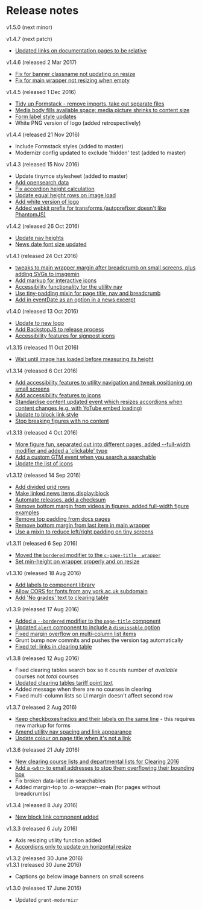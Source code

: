 # Release notes

v1.5.0 (next minor)

v1.4.7 (next patch)
* [Updated links on documentation pages to be relative](../../tree/feature/nav-process)

v1.4.6 (released 2 Mar 2017)
* [Fix for banner classname not updating on resize](../../tree/fix/figure)
* [Fix for main wrapper not resizing when empty](../../tree/fix/js-wrapper-height)

v1.4.5 (released 1 Dec 2016)
* [Tidy up Formstack - remove imports, take out separate files](../../tree/fix/formstack)
* [Media body fills available space; media picture shrinks to content size](../../tree/component/key-fact)
* [Form label style updates](../../tree/component/forms)
* White PNG version of logo (added retrospectively)

v1.4.4 (released 21 Nov 2016)
* Include Formstack styles (added to master)
* Modernizr config updated to exclude 'hidden' test (added to master)

v1.4.3 (released 15 Nov 2016)
* Update tinymce stylesheet (added to master)
* [Add opensearch data](../../tree/feature/opensearch)
* [Fix accordion height calculation](../../tree/fix/accordions)
* [Update equal height rows on image load](../../tree/fix/equal-height-rows)
* [Add white version of logo](../../tree/update/logo)
* [Added webkit prefix for transforms (autoprefixer doesn't like PhantomJS)](../../tree/feature/postcss)

v1.4.2 (released 26 Oct 2016)
* [Update nav heights](../../tree/fix/nav-padding)
* [News date font size updated](../../tree/fix/component/news)

v1.4.1 (released 24 Oct 2016)
* [tweaks to main wrapper margin after breadcrumb on small screens, plus adding SVGs to imagemin](../../tree/master)
* [Add markup for interactive icons](../../tree/component/icons)
* [Accessibility functionality for the utility nav](../../tree/component/utility-nav)
* [Use tiny-padding mixin for page title, nav and breadcrumb](../../tree/fix/padding)
* [Add in eventDate as an option in a news excerpt](../../tree/component/news)

v1.4.0 (released 13 Oct 2016)
* [Update to new logo](../../tree/update/logo)
* [Add BackstopJS to release process](../../tree/feature/backstop)
* [Accessibility features for signpost icons](../../tree/component/signpost)

v1.3.15 (released 11 Oct 2016)
* [Wait until image has loaded before measuring its height](../../tree/component/figure)

v1.3.14 (released 6 Oct 2016)
* [Add accessibility features to utility navigation and tweak positioning on small screens](../../tree/component/utility-nav)
* [Add accessibility features to icons](../../tree/component/icons)
* [Standardise content.updated event which resizes accordions when content changes (e.g. with YoTube embed loading)](../../tree/fix/accordions)
* [Update to block link style](../../tree/component/block-link)
* [Stop breaking figures with no content](../../tree/component/figure)

v1.3.13 (released 4 Oct 2016)
* [More figure fun, separated out into different pages, added --full-width modifier and added a 'clickable' type](../../tree/component/figure)
* [Add a custom GTM event when you search a searchable](../../tree/module/searchables)
* [Update the list of icons](../../tree/update/font-awesome)

v1.3.12 (released 14 Sep 2016)
* [Add divided grid rows](../../tree/component/bordered-grid)
* [Make linked news items display:block](../../tree/component/news)
* [Automate releases, add a checksum](../../tree/feature/release-process)
* [Remove bottom margin from videos in figures, added full-width figure examples](../../tree/component/figure)
* [Remove top padding from docs pages](../../tree/fix/docs)
* [Remove bottom margin from last item in main wrapper](../../tree/fix/footer-margin)
* [Use a mixin to reduce left/right padding on tiny screens](../../tree/fix/padding)

v1.3.11 (released 6 Sep 2016)
* [Moved the `bordered` modifier to the `c-page-title__wrapper`](../../tree/component/page-title)
* [Set min-height on wrapper properly and on resize](../../tree/module/wrapper-height)

v1.3.10 (released 18 Aug 2016)
* [Add labels to component library](../../tree/component/label)
* [Allow CORS for fonts from any york.ac.uk subdomain](../../tree/fix/icon-fonts)
* [Add 'No grades' text to clearing table](../../tree/module/clearing-tables)

v1.3.9 (released 17 Aug 2016)
* [Added a `--bordered` modifier to the `page-title` component](../../tree/component/page-title)
* [Updated `alert` component to include a `dismissable` option](../../tree/component/alert)
* [Fixed margin overflow on multi-column list items](../../tree/fix/multi-column)
* Grunt bump now commits and pushes the version tag automatically
* [Fixed tel: links in clearing table](../../tree/module/clearing-tables)

v1.3.8 (released 12 Aug 2016)
* Fixed clearing tables search box so it counts number of _available_ courses not _total_ courses
* [Updated clearing tables tariff point text](../../tree/module/clearing-tables)
* Added message when there are no courses in clearing
* Fixed multi-column lists so LI margin doesn't affect second row

v1.3.7 (released 2 Aug 2016)
* [Keep checkboxes/radios and their labels on the same line](../../tree/component/forms) - this requires new markup for forms
* [Amend utility nav spacing and link appearance](../../tree/component/utility-nav)
* [Update colour on page title when it's not a link](../../tree/fix/page-title)

v1.3.6 (released 21 July 2016)
* [New clearing course lists and departmental lists for Clearing 2016](../../tree/module/clearing-tables)
* [Add a `<wbr>` to email addresses to stop them overflowing their bounding box](../../tree/fix/long-email-addresses)
* Fix broken data-label in searchables
* Added margin-top to .o-wrapper--main (for pages without breadcrumbs)

v1.3.4 (released 8 July 2016)
* [New block link component added](../../tree/component/block-link)

v1.3.3 (released 6 July 2016)
* Axis resizing utility function added
* [Accordions only to update on horizontal resize](../../tree/module/accordion)

v1.3.2 (released 30 June 2016)<br>
v1.3.1 (released 30 June 2016)
* Captions go below image banners on small screens

v1.3.0 (released 17 June 2016)
* Updated `grunt-modernizr`
